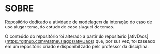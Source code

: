 # SOBRE

Repositório dedicado a atividade de modelagem da interação do caso de uso alugar tema, do estudo de caso aluguel de temas.

O conteúdo do repositório foi alterado a partir do repositório [ativDaos] (https://github.com/Matheuslagos/ativDaos) que, por sua vez, foi baseado em um repositório criado e disponibilizado pelo professor da disciplina.
 
 

